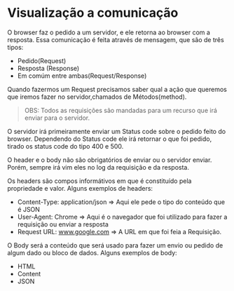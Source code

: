 # Visualização a comunicação

O browser faz o pedido a um servidor, e ele retorna ao browser com a resposta. Essa comunicação é feita através de mensagem, que são de três tipos:

* Pedido(Request)
* Resposta (Response)
* Em comúm entre ambas(Request/Response)

Quando fazermos um Request precisamos saber qual a ação que queremos que iremos fazer no servidor,chamados de Métodos(method).

> OBS: Todos as requisições são mandadas para um recurso que irá enviar para o servidor.

O servidor irá primeiramente enviar um Status code sobre o pedido feito do browser. Dependendo do Status code ele irá retornar o que foi pedido, tirado os status code do tipo 400 e 500.

O header e o body não são obrigatórios de enviar ou o servidor enviar. Porém, sempre irá vim eles no log da requisição e da resposta.

Os headers são compos informátivos em que é constituído pela propriedade e valor. Alguns exemplos de headers:

* Content-Type: application/json => Aqui ele pede o tipo do conteúdo que é JSON
* User-Agent: Chrome => Aqui é o navegador que foi utilizado para fazer a requisição ou enviar a resposta
* Request URL: www.google.com => A URL em que foi feia a Requisição.

O Body será a conteúdo que será usado para fazer um envio ou pedido de algum dado ou bloco de dados. Alguns exemplos de body:

* HTML
* Content
* JSON
